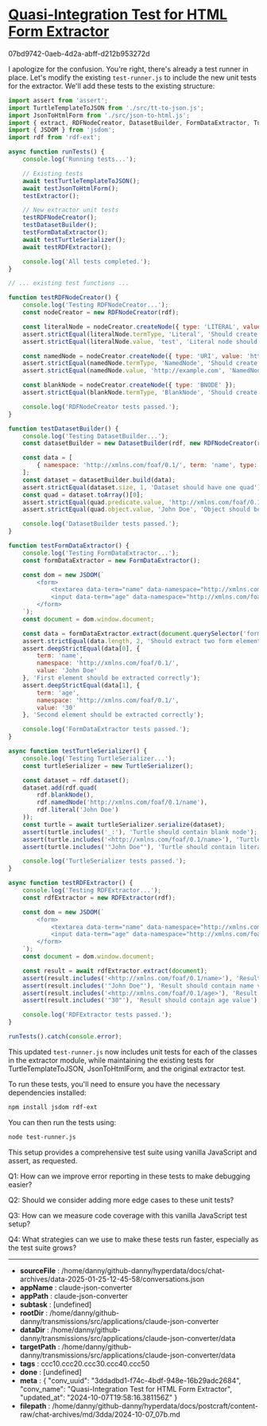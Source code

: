 # [Quasi-Integration Test for HTML Form Extractor](https://claude.ai/chat/3ddadbd1-f74c-4bdf-948e-16b29adc2684)

07bd9742-0aeb-4d2a-abff-d212b953272d

 I apologize for the confusion. You're right, there's already a test runner in place. Let's modify the existing `test-runner.js` to include the new unit tests for the extractor. We'll add these tests to the existing structure:

```javascript
import assert from 'assert';
import TurtleTemplateToJSON from './src/tt-to-json.js';
import JsonToHtmlForm from './src/json-to-html.js';
import { extract, RDFNodeCreator, DatasetBuilder, FormDataExtractor, TurtleSerializer, RDFExtractor } from './src/public/extractor.js';
import { JSDOM } from 'jsdom';
import rdf from 'rdf-ext';

async function runTests() {
    console.log('Running tests...');

    // Existing tests
    await testTurtleTemplateToJSON();
    await testJsonToHtmlForm();
    testExtractor();

    // New extractor unit tests
    testRDFNodeCreator();
    testDatasetBuilder();
    testFormDataExtractor();
    await testTurtleSerializer();
    await testRDFExtractor();

    console.log('All tests completed.');
}

// ... existing test functions ...

function testRDFNodeCreator() {
    console.log('Testing RDFNodeCreator...');
    const nodeCreator = new RDFNodeCreator(rdf);

    const literalNode = nodeCreator.createNode({ type: 'LITERAL', value: 'test' });
    assert.strictEqual(literalNode.termType, 'Literal', 'Should create a Literal node');
    assert.strictEqual(literalNode.value, 'test', 'Literal node should have correct value');

    const namedNode = nodeCreator.createNode({ type: 'URI', value: 'http://example.com' });
    assert.strictEqual(namedNode.termType, 'NamedNode', 'Should create a NamedNode');
    assert.strictEqual(namedNode.value, 'http://example.com', 'NamedNode should have correct value');

    const blankNode = nodeCreator.createNode({ type: 'BNODE' });
    assert.strictEqual(blankNode.termType, 'BlankNode', 'Should create a BlankNode');

    console.log('RDFNodeCreator tests passed.');
}

function testDatasetBuilder() {
    console.log('Testing DatasetBuilder...');
    const datasetBuilder = new DatasetBuilder(rdf, new RDFNodeCreator(rdf));

    const data = [
        { namespace: 'http://xmlns.com/foaf/0.1/', term: 'name', type: 'LITERAL', value: 'John Doe' }
    ];
    const dataset = datasetBuilder.build(data);
    assert.strictEqual(dataset.size, 1, 'Dataset should have one quad');
    const quad = dataset.toArray()[0];
    assert.strictEqual(quad.predicate.value, 'http://xmlns.com/foaf/0.1/name', 'Predicate should be correct');
    assert.strictEqual(quad.object.value, 'John Doe', 'Object should be correct');

    console.log('DatasetBuilder tests passed.');
}

function testFormDataExtractor() {
    console.log('Testing FormDataExtractor...');
    const formDataExtractor = new FormDataExtractor();

    const dom = new JSDOM(`
        <form>
            <textarea data-term="name" data-namespace="http://xmlns.com/foaf/0.1/">John Doe</textarea>
            <input data-term="age" data-namespace="http://xmlns.com/foaf/0.1/" type="number" value="30">
        </form>
    `);
    const document = dom.window.document;

    const data = formDataExtractor.extract(document.querySelector('form'));
    assert.strictEqual(data.length, 2, 'Should extract two form elements');
    assert.deepStrictEqual(data[0], {
        term: 'name',
        namespace: 'http://xmlns.com/foaf/0.1/',
        value: 'John Doe'
    }, 'First element should be extracted correctly');
    assert.deepStrictEqual(data[1], {
        term: 'age',
        namespace: 'http://xmlns.com/foaf/0.1/',
        value: '30'
    }, 'Second element should be extracted correctly');

    console.log('FormDataExtractor tests passed.');
}

async function testTurtleSerializer() {
    console.log('Testing TurtleSerializer...');
    const turtleSerializer = new TurtleSerializer();

    const dataset = rdf.dataset();
    dataset.add(rdf.quad(
        rdf.blankNode(),
        rdf.namedNode('http://xmlns.com/foaf/0.1/name'),
        rdf.literal('John Doe')
    ));
    const turtle = await turtleSerializer.serialize(dataset);
    assert(turtle.includes('_:'), 'Turtle should contain blank node');
    assert(turtle.includes('<http://xmlns.com/foaf/0.1/name>'), 'Turtle should contain predicate');
    assert(turtle.includes('"John Doe"'), 'Turtle should contain literal value');

    console.log('TurtleSerializer tests passed.');
}

async function testRDFExtractor() {
    console.log('Testing RDFExtractor...');
    const rdfExtractor = new RDFExtractor(rdf);

    const dom = new JSDOM(`
        <form>
            <textarea data-term="name" data-namespace="http://xmlns.com/foaf/0.1/">John Doe</textarea>
            <input data-term="age" data-namespace="http://xmlns.com/foaf/0.1/" type="number" value="30">
        </form>
    `);
    const document = dom.window.document;

    const result = await rdfExtractor.extract(document);
    assert(result.includes('<http://xmlns.com/foaf/0.1/name>'), 'Result should contain name predicate');
    assert(result.includes('"John Doe"'), 'Result should contain name value');
    assert(result.includes('<http://xmlns.com/foaf/0.1/age>'), 'Result should contain age predicate');
    assert(result.includes('"30"'), 'Result should contain age value');

    console.log('RDFExtractor tests passed.');
}

runTests().catch(console.error);
```

This updated `test-runner.js` now includes unit tests for each of the classes in the extractor module, while maintaining the existing tests for TurtleTemplateToJSON, JsonToHtmlForm, and the original extractor test.

To run these tests, you'll need to ensure you have the necessary dependencies installed:

```bash
npm install jsdom rdf-ext
```

You can then run the tests using:

```bash
node test-runner.js
```

This setup provides a comprehensive test suite using vanilla JavaScript and assert, as requested.

Q1: How can we improve error reporting in these tests to make debugging easier?

Q2: Should we consider adding more edge cases to these unit tests?

Q3: How can we measure code coverage with this vanilla JavaScript test setup?

Q4: What strategies can we use to make these tests run faster, especially as the test suite grows?

---

* **sourceFile** : /home/danny/github-danny/hyperdata/docs/chat-archives/data-2025-01-25-12-45-58/conversations.json
* **appName** : claude-json-converter
* **appPath** : claude-json-converter
* **subtask** : [undefined]
* **rootDir** : /home/danny/github-danny/transmissions/src/applications/claude-json-converter
* **dataDir** : /home/danny/github-danny/transmissions/src/applications/claude-json-converter/data
* **targetPath** : /home/danny/github-danny/transmissions/src/applications/claude-json-converter/data
* **tags** : ccc10.ccc20.ccc30.ccc40.ccc50
* **done** : [undefined]
* **meta** : {
  "conv_uuid": "3ddadbd1-f74c-4bdf-948e-16b29adc2684",
  "conv_name": "Quasi-Integration Test for HTML Form Extractor",
  "updated_at": "2024-10-07T19:58:16.381156Z"
}
* **filepath** : /home/danny/github-danny/hyperdata/docs/postcraft/content-raw/chat-archives/md/3dda/2024-10-07_07b.md